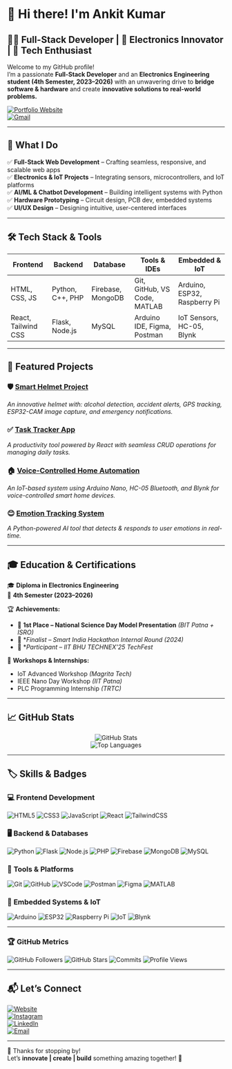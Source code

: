 # 👋 Hi there! I'm **Ankit Kumar**

## 👨‍💻 Full-Stack Developer | 📡 Electronics Innovator | 🚀 Tech Enthusiast

Welcome to my GitHub profile!  
I’m a passionate **Full-Stack Developer** and an **Electronics Engineering student (4th Semester, 2023–2026)** with an unwavering drive to **bridge software & hardware** and create **innovative solutions to real-world problems.**

[![Portfolio Website](https://img.shields.io/badge/🌐_Portfolio-Visit-blueviolet?style=for-the-badge&logo=github)](https://ankitdev768.github.io/ankit-dev/)  
[![Gmail](https://img.shields.io/badge/📩_Email-Me-red?style=for-the-badge&logo=gmail)](mailto:ak1522667@gmail.com)

---

## 🌟 **What I Do**
✅ **Full-Stack Web Development** – Crafting seamless, responsive, and scalable web apps  
✅ **Electronics & IoT Projects** – Integrating sensors, microcontrollers, and IoT platforms  
✅ **AI/ML & Chatbot Development** – Building intelligent systems with Python  
✅ **Hardware Prototyping** – Circuit design, PCB dev, embedded systems  
✅ **UI/UX Design** – Designing intuitive, user-centered interfaces

---

## 🛠️ **Tech Stack & Tools**

| Frontend             | Backend          | Database         | Tools & IDEs                   | Embedded & IoT                |
|---------------------|-----------------|-----------------|-------------------------------|------------------------------|
| HTML, CSS, JS        | Python, C++, PHP| Firebase, MongoDB| Git, GitHub, VS Code, MATLAB   | Arduino, ESP32, Raspberry Pi |
| React, Tailwind CSS  | Flask, Node.js  | MySQL           | Arduino IDE, Figma, Postman    | IoT Sensors, HC-05, Blynk    |

---

## 🚀 **Featured Projects**

### 🛡️ [Smart Helmet Project](#)
*An innovative helmet with: alcohol detection, accident alerts, GPS tracking, ESP32-CAM image capture, and emergency notifications.*

### ✅ [Task Tracker App](#)
*A productivity tool powered by React with seamless CRUD operations for managing daily tasks.*

### 🏠 [Voice-Controlled Home Automation](#)
*An IoT-based system using Arduino Nano, HC-05 Bluetooth, and Blynk for voice-controlled smart home devices.*

### 😊 [Emotion Tracking System](#)
*A Python-powered AI tool that detects & responds to user emotions in real-time.*

---

## 🎓 **Education & Certifications**

🎓 **Diploma in Electronics Engineering**  
📅 **4th Semester (2023–2026)**  

🏆 **Achievements:**
- 🥇 **1st Place – National Science Day Model Presentation** *(BIT Patna + ISRO)*  
- 🎉 **Finalist – Smart India Hackathon Internal Round (2024)*  
- 🏅 **Participant – IIT BHU TECHNEX'25 TechFest*

📜 **Workshops & Internships:**
- IoT Advanced Workshop *(Magrita Tech)*  
- IEEE Nano Day Workshop *(IIT Patna)*  
- PLC Programming Internship *(TRTC)*

---

## 📈 **GitHub Stats**

<p align="center">
  <img src="https://github-readme-stats.vercel.app/api?username=ankitdev768&show_icons=true&theme=radical&hide=prs&count_private=true" alt="GitHub Stats" />
  <br>
  <img src="https://github-readme-stats.vercel.app/api/top-langs/?username=ankitdev768&layout=compact&theme=radical" alt="Top Languages" />
</p>

---

## 🏷️ **Skills & Badges**

### 💻 **Frontend Development**
![HTML5](https://img.shields.io/badge/HTML5-E34F26?style=for-the-badge&logo=html5&logoColor=white)
![CSS3](https://img.shields.io/badge/CSS3-1572B6?style=for-the-badge&logo=css3&logoColor=white)
![JavaScript](https://img.shields.io/badge/JavaScript-F7DF1E?style=for-the-badge&logo=javascript&logoColor=black)
![React](https://img.shields.io/badge/React-20232A?style=for-the-badge&logo=react&logoColor=61DAFB)
![TailwindCSS](https://img.shields.io/badge/TailwindCSS-38B2AC?style=for-the-badge&logo=tailwind-css&logoColor=white)

### 🖥️ **Backend & Databases**
![Python](https://img.shields.io/badge/Python-3776AB?style=for-the-badge&logo=python&logoColor=white)
![Flask](https://img.shields.io/badge/Flask-000000?style=for-the-badge&logo=flask&logoColor=white)
![Node.js](https://img.shields.io/badge/Node.js-339933?style=for-the-badge&logo=node-dot-js&logoColor=white)
![PHP](https://img.shields.io/badge/PHP-777BB4?style=for-the-badge&logo=php&logoColor=white)
![Firebase](https://img.shields.io/badge/Firebase-FFCA28?style=for-the-badge&logo=firebase&logoColor=black)
![MongoDB](https://img.shields.io/badge/MongoDB-4EA94B?style=for-the-badge&logo=mongodb&logoColor=white)
![MySQL](https://img.shields.io/badge/MySQL-4479A1?style=for-the-badge&logo=mysql&logoColor=white)

### 🔧 **Tools & Platforms**
![Git](https://img.shields.io/badge/Git-F05032?style=for-the-badge&logo=git&logoColor=white)
![GitHub](https://img.shields.io/badge/GitHub-181717?style=for-the-badge&logo=github&logoColor=white)
![VSCode](https://img.shields.io/badge/VS%20Code-007ACC?style=for-the-badge&logo=visual-studio-code&logoColor=white)
![Postman](https://img.shields.io/badge/Postman-FF6C37?style=for-the-badge&logo=postman&logoColor=white)
![Figma](https://img.shields.io/badge/Figma-F24E1E?style=for-the-badge&logo=figma&logoColor=white)
![MATLAB](https://img.shields.io/badge/MATLAB-0076A8?style=for-the-badge&logo=mathworks&logoColor=white)

### 📡 **Embedded Systems & IoT**
![Arduino](https://img.shields.io/badge/Arduino-00979D?style=for-the-badge&logo=arduino&logoColor=white)
![ESP32](https://img.shields.io/badge/ESP32-282C34?style=for-the-badge&logo=espressif&logoColor=white)
![Raspberry Pi](https://img.shields.io/badge/Raspberry%20Pi-C51A4A?style=for-the-badge&logo=raspberry-pi&logoColor=white)
![IoT](https://img.shields.io/badge/IoT-FF6F00?style=for-the-badge&logo=internet-of-things&logoColor=white)
![Blynk](https://img.shields.io/badge/Blynk-23B574?style=for-the-badge&logo=blynk&logoColor=white)

---

### 🏆 **GitHub Metrics**
![GitHub Followers](https://img.shields.io/github/followers/ankitdev768?label=Followers&style=flat-square)
![GitHub Stars](https://img.shields.io/github/stars/ankitdev768?label=Stars&style=flat-square)
![Commits](https://img.shields.io/github/commit-activity/m/ankitdev768?label=Commits&style=flat-square)
![Profile Views](https://komarev.com/ghpvc/?username=ankitdev768&label=Profile%20Views&color=blue&style=flat-square)

---

## 📬 **Let’s Connect**

[![Website](https://img.shields.io/badge/🌐_Portfolio-Visit-blueviolet?style=flat&logo=googlechrome)](https://ankitdev768.github.io/ankit-dev/)  
[![Instagram](https://img.shields.io/badge/📸_Instagram-@ankitkr.9771-E4405F?style=flat&logo=instagram&logoColor=white)](https://www.instagram.com/ankitkr.9771/)  
[![LinkedIn](https://img.shields.io/badge/💼_LinkedIn-@ankit-kumar-768-0A66C2?style=flat&logo=linkedin)](https://www.linkedin.com/in/ankit-kumar-768/)  
[![Email](https://img.shields.io/badge/📩_Email-ak1522667@gmail.com-red?style=flat&logo=gmail)](mailto:ak1522667@gmail.com)

---

🎉 Thanks for stopping by!  
Let’s **innovate | create | build** something amazing together! 🚀
